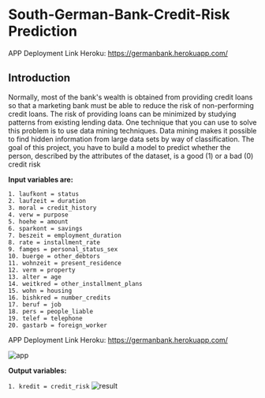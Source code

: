 # South-German-Bank-Credit-Risk Prediction

APP Deployment Link Heroku: https://germanbank.herokuapp.com/

## Introduction
Normally, most of the bank's wealth is obtained from providing credit loans so that a marketing bank must be able to reduce the risk of non-performing credit loans. The risk
of providing loans can be minimized by studying patterns from existing lending data. One technique that you can use to solve this problem is to use data mining techniques.
Data mining makes it possible to find hidden information from large data sets by way of classification. The goal of this project, you have to build a model to predict whether the person, described by the attributes of the dataset, is a good (1) or a bad (0) credit risk

**Input variables are:**
~~~
1. laufkont = status
2. laufzeit = duration
3. moral = credit_history
4. verw = purpose
5. hoehe = amount
6. sparkont = savings
7. beszeit = employment_duration
8. rate = installment_rate
9. famges = personal_status_sex
10. buerge = other_debtors
11. wohnzeit = present_residence
12. verm = property
13. alter = age
14. weitkred = other_installment_plans
15. wohn = housing
16. bishkred = number_credits
17. beruf = job
18. pers = people_liable
19. telef = telephone
20. gastarb = foreign_worker
~~~
APP Deployment Link Heroku: https://germanbank.herokuapp.com/


![app](https://user-images.githubusercontent.com/61832699/153744176-6184faec-e1b3-47be-a5f6-8a5ba5074909.JPG)

**Output variables:**

`1. kredit = credit_risk`
![result](https://user-images.githubusercontent.com/61832699/153744277-db847afa-cd71-4625-b311-998e8f497d0e.JPG)


